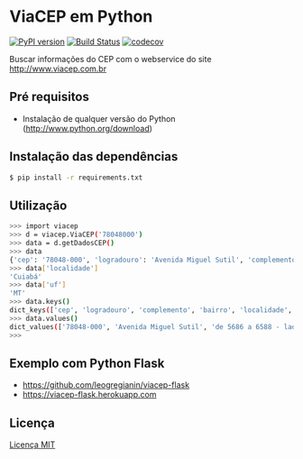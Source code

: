 # ViaCEP em Python

[![PyPI version](https://badge.fury.io/py/viacep.svg)](https://badge.fury.io/py/viacep)
[![Build Status](https://travis-ci.org/leogregianin/viacep-python.svg)](https://travis-ci.org/leogregianin/viacep-python)
[![codecov](https://codecov.io/gh/leogregianin/viacep-python/branch/master/graph/badge.svg)](https://codecov.io/gh/leogregianin/viacep-python)

Buscar informações do CEP com o webservice do site http://www.viacep.com.br

## Pré requisitos

  * Instalação de qualquer versão do Python (http://www.python.org/download)
  
## Instalação das dependências

```bash
$ pip install -r requirements.txt
```

## Utilização

```bash
>>> import viacep
>>> d = viacep.ViaCEP('78048000')
>>> data = d.getDadosCEP()
>>> data
{'cep': '78048-000', 'logradouro': 'Avenida Miguel Sutil', 'complemento': 'de 5686 a 6588 - lado par', 'bairro': 'Alvorada', 'localidade': 'Cuiabá', 'uf': 'MT', 'unidade': '', 'ibge': '5103403', 'gia': ''}
>>> data['localidade']
'Cuiabá'
>>> data['uf']
'MT'
>>> data.keys()
dict_keys(['cep', 'logradouro', 'complemento', 'bairro', 'localidade', 'uf', 'unidade', 'ibge', 'gia'])
>>> data.values()
dict_values(['78048-000', 'Avenida Miguel Sutil', 'de 5686 a 6588 - lado par', 'Alvorada', 'Cuiabá', 'MT', '', '5103403', ''])
>>>
```

## Exemplo com Python Flask

* https://github.com/leogregianin/viacep-flask
* https://viacep-flask.herokuapp.com

Licença
-------
[Licença MIT](LICENSE)
